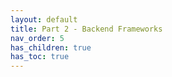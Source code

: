 ```yaml
---
layout: default
title: Part 2 - Backend Frameworks
nav_order: 5
has_children: true
has_toc: true
---
```

